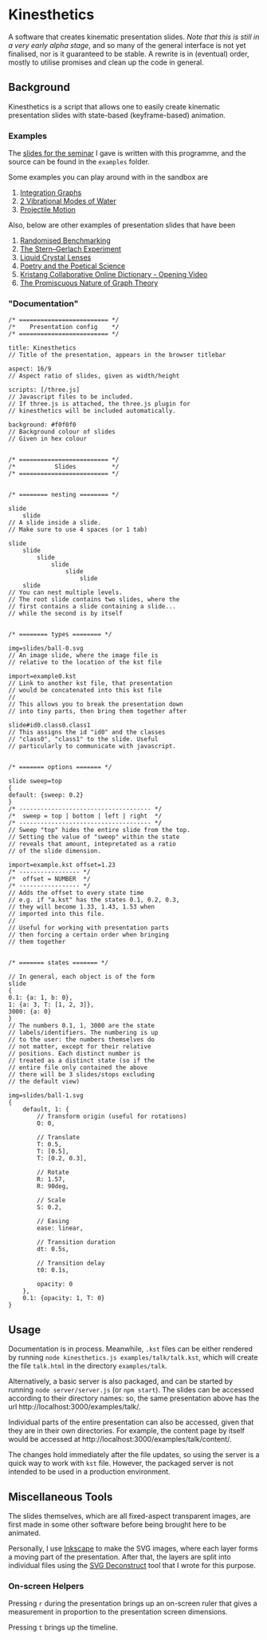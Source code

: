 # Kinesthetics
A software that creates kinematic presentation slides.
_Note that this is still in a very early alpha stage_,
and so many of the general interface is not yet finalised, nor is it
guaranteed to be stable. A rewrite is in (eventual) order, mostly to utilise
promises and clean up the code in general.

## Background
Kinesthetics is a script that allows one to easily create kinematic
presentation slides with state-based (keyframe-based) animation.

### Examples

The [slides for the seminar](https://not-fred.github.io/kinesthetics/talk.html)
I gave is written with this programme,
and the source can be found in the `examples` folder.

Some examples you can play around with in the sandbox are
1. [Integration Graphs](https://not-fred.github.io/kinesthetics/sandbox.html#integration)
2. [2 Vibrational Modes of Water](https://not-fred.github.io/kinesthetics/sandbox.html#water)
3. [Projectile Motion](https://not-fred.github.io/kinesthetics/sandbox.html#projectile)


Also, below are other examples of presentation slides that have been
1. [Randomised Benchmarking](https://zaw.li/!/kinesthetics/fyp)
2. [The Stern–Gerlach Experiment](https://zaw.li/!/kinesthetics/ep2)
3. [Liquid Crystal Lenses](https://zaw.li/!/kinesthetics/em)
4. [Poetry and the Poetical Science](https://zaw.li/!/kinesthetics/creative)
5. [Kristang Collaborative Online Dictionary - Opening Video](https://festa.2017.kristang.com/a/)
6. [The Promiscuous Nature of Graph Theory](https://zaw.li/!/kinesthetics/scicom)

### "Documentation"
```
/* ========================= */
/*    Presentation config    */
/* ========================= */

title: Kinesthetics
// Title of the presentation, appears in the browser titlebar

aspect: 16/9
// Aspect ratio of slides, given as width/height

scripts: [/three.js]
// Javascript files to be included.
// If three.js is attached, the three.js plugin for
// kinesthetics will be included automatically.

background: #f0f0f0
// Background colour of slides
// Given in hex colour


/* ========================= */
/*           Slides          */
/* ========================= */


/* ======== nesting ======== */

slide
    slide
// A slide inside a slide.
// Make sure to use 4 spaces (or 1 tab)

slide
    slide
        slide
            slide
                slide
                    slide
    slide
// You can nest multiple levels.
// The root slide contains two slides, where the
// first contains a slide containing a slide...
// while the second is by itself


/* ======== types ======== */

img=slides/ball-0.svg
// An image slide, where the image file is
// relative to the location of the kst file

import=example0.kst
// Link to another kst file, that presentation
// would be concatenated into this kst file
//
// This allows you to break the presentation down
// into tiny parts, then bring them together after

slide#id0.class0.class1
// This assigns the id "id0" and the classes
// "class0", "class1" to the slide. Useful
// particularly to communicate with javascript.


/* ======= options ======= */

slide sweep=top
{
default: {sweep: 0.2}
}
/* ------------------------------------- */
/*  sweep = top | bottom | left | right  */
/* ------------------------------------- */
// Sweep "top" hides the entire slide from the top.
// Setting the value of "sweep" within the state
// reveals that amount, intepretated as a ratio
// of the slide dimension.

import=example.kst offset=1.23
/* ----------------- */
/*  offset = NUMBER  */
/* ----------------- */
// Adds the offset to every state time
// e.g. if "a.kst" has the states 0.1, 0.2, 0.3,
// they will become 1.33, 1.43, 1.53 when
// imported into this file.
//
// Useful for working with presentation parts
// then forcing a certain order when bringing
// them together


/* ======= states ======= */

// In general, each object is of the form
slide
{
0.1: {a: 1, b: 0},
1: {a: 3, T: [1, 2, 3]},
3000: {a: 0}
}
// The numbers 0.1, 1, 3000 are the state
// labels/identifiers. The numbering is up
// to the user: the numbers themselves do
// not matter, except for their relative
// positions. Each distinct number is
// treated as a distinct state (so if the
// entire file only contained the above
// there will be 3 slides/stops excluding
// the default view)

img=slides/ball-1.svg
{
    default, 1: {
        // Transform origin (useful for rotations)
        O: 0,

        // Translate
        T: 0.5,
        T: [0.5],
        T: [0.2, 0.3],

        // Rotate
        R: 1.57,
        R: 90deg,

        // Scale
        S: 0.2,

        // Easing
        ease: linear,

        // Transition duration
        dt: 0.5s,

        // Transition delay
        t0: 0.1s,

        opacity: 0
    },
    0.1: {opacity: 1, T: 0}
}
```

## Usage
Documentation is in process. Meanwhile, `.kst` files can be either rendered by
running `node kinesthetics.js examples/talk/talk.kst`, which will create the
file `talk.html` in the directory `examples/talk`.

Alternatively, a basic server is also packaged, and can be started by running
`node server/server.js` (or `npm start`). The slides can be accessed according
to their directory names: so, the same presentation above has the url
http://localhost:3000/examples/talk/.

Individual parts of the entire presentation can also be accessed, given that
they are in their own directories. For example, the content page
by itself would be accessed at http://localhost:3000/examples/talk/content/.

The changes hold immediately after the file updates, so using
the server is a quick way to work with `kst` file. However, the packaged
server is not intended to be used in a production environment.

## Miscellaneous Tools
The slides themselves, which are all fixed-aspect transparent images,
are first made in some other software before
being brought here to be animated.

Personally, I use [Inkscape](https://inkscape.org/) to make the SVG
images, where each layer forms a moving part of the presentation.
After that, the layers are split into individual files using the
[SVG Deconstruct](https://github.com/Lit3Nitride/svg-deconstruct) tool that I
wrote for this purpose.

### On-screen Helpers
Pressing `r` during the presentation brings up an on-screen ruler that
gives a measurement in proportion to the presentation screen dimensions.

Pressing `t` brings up the timeline.

